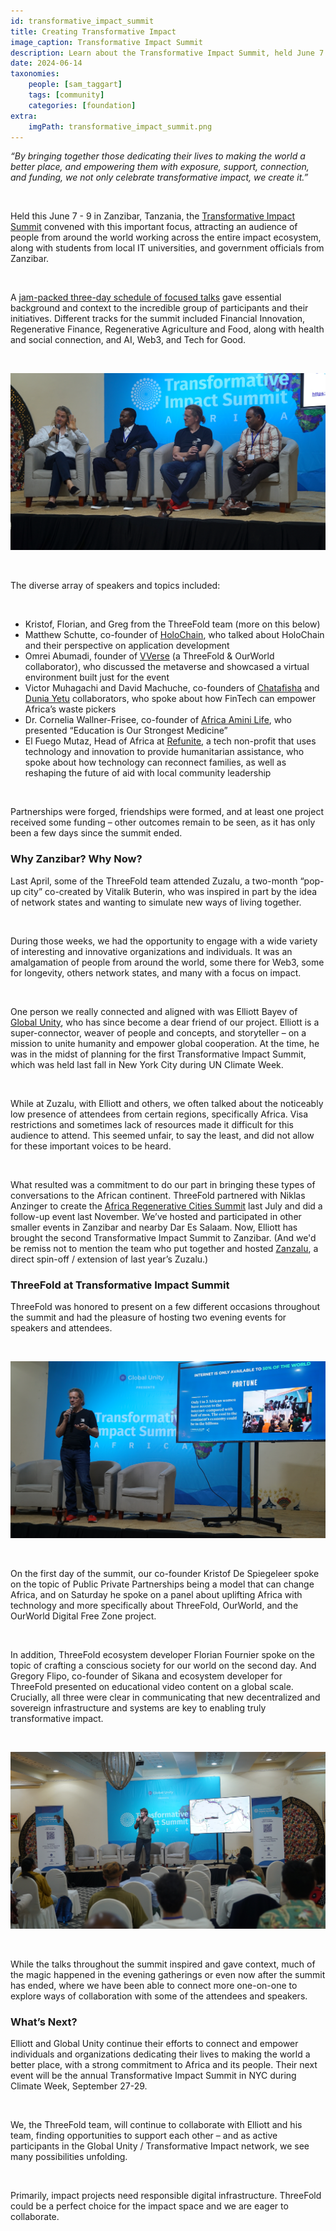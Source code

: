 ```yaml
---
id: transformative_impact_summit
title: Creating Transformative Impact
image_caption: Transformative Impact Summit
description: Learn about the Transformative Impact Summit, held June 7 - 9 in Zanzibar, and how ThreeFold participated.
date: 2024-06-14
taxonomies:
    people: [sam_taggart]
    tags: [community]
    categories: [foundation]
extra:
    imgPath: transformative_impact_summit.png
---
```


*“By bringing together those dedicating their lives to making the world a better place, and empowering them with exposure, support, connection, and funding, we not only celebrate transformative impact, we create it.”*

<br/>

Held this June 7 - 9 in Zanzibar, Tanzania, the [Transformative Impact Summit](https://www.transformativeimpactsummit.com/p/2024) convened with this important focus, attracting an audience of people from around the world working across the entire impact ecosystem, along with students from local IT universities, and government officials from Zanzibar.

<br/>

A [jam-packed three-day schedule of focused talks](https://www.catalist.network/1-column-agenda/tis-africa-24) gave essential background and context to the incredible group of participants and their initiatives. Different tracks for the summit included Financial Innovation, Regenerative Finance, Regenerative Agriculture and Food, along with health and social connection, and AI, Web3, and Tech for Good.

<br/>

![Image](./panel.jpg)

<br/>

The diverse array of speakers and topics included:

<br/>

- Kristof, Florian, and Greg from the ThreeFold team (more on this below)
- Matthew Schutte, co-founder of [HoloChain](https://holochain.org), who talked about HoloChain and their perspective on application development
- Omrei Abumadi, founder of [VVerse](https://www.vverse.co/) (a ThreeFold & OurWorld collaborator), who discussed the metaverse and showcased a virtual environment built just for the event
- Victor Muhagachi and David Machuche, co-founders of [Chatafisha](https://chatafisha.com/) and [Dunia Yetu](https://forum.threefold.io/t/introducing-dunia-yetu/4147) collaborators, who spoke about how FinTech can empower Africa’s waste pickers
- Dr. Cornelia Wallner-Frisee, co-founder of [Africa Amini Life](https://www.africaaminilife.com/en), who presented “Education is Our Strongest Medicine”
- El Fuego Mutaz, Head of Africa at [Refunite](https://refunite.org/), a tech non-profit that uses technology and innovation to provide humanitarian assistance, who spoke about how technology can reconnect families, as well as reshaping the future of aid with local community leadership

<br/>

Partnerships were forged, friendships were formed, and at least one project received some funding – other outcomes remain to be seen, as it has only been a few days since the summit ended.

### **Why Zanzibar? Why Now?**

Last April, some of the ThreeFold team attended Zuzalu, a two-month “pop-up city” co-created by Vitalik Buterin, who was inspired in part by the idea of network states and wanting to simulate new ways of living together.

<br/>

During those weeks, we had the opportunity to engage with a wide variety of interesting and innovative organizations and individuals. It was an amalgamation of people from around the world, some there for Web3, some for longevity, others network states, and many with a focus on impact.

<br/>

One person we really connected and aligned with was Elliott Bayev of [Global Unity](https://www.globalunity.org/), who has since become a dear friend of our project. Elliott is a super-connector, weaver of people and concepts, and storyteller – on a mission to unite humanity and empower global cooperation. At the time, he was in the midst of planning for the first Transformative Impact Summit, which was held last fall in New York City during UN Climate Week.

<br/>

While at Zuzalu, with Elliott and others, we often talked about the noticeably low presence of attendees from certain regions, specifically Africa. Visa restrictions and sometimes lack of resources made it difficult for this audience to attend. This seemed unfair, to say the least, and did not allow for these important voices to be heard.

<br/>

What resulted was a commitment to do our part in bringing these types of conversations to the African continent. ThreeFold partnered with Niklas Anzinger to create the [Africa Regenerative Cities Summit](https://lu.ma/zanzibar_regen) last July and did a follow-up event last November. We’ve hosted and participated in other smaller events in Zanzibar and nearby Dar Es Salaam. Now, Elliott has brought the second Transformative Impact Summit to Zanzibar. (And we'd be remiss not to mention the team who put together and hosted [Zanzalu](https://zanzalu.super.site/), a direct spin-off / extension of last year’s Zuzalu.)

### **ThreeFold at Transformative Impact Summit**

ThreeFold was honored to present on a few different occasions throughout the summit and had the pleasure of hosting two evening events for speakers and attendees.

<br/>

![Image](./kristoftis.jpg)

<br/>

On the first day of the summit, our co-founder Kristof De Spiegeleer spoke on the topic of Public Private Partnerships being a model that can change Africa, and on Saturday he spoke on a panel about uplifting Africa with technology and more specifically about ThreeFold, OurWorld, and the OurWorld Digital Free Zone project.

<br/>

In addition, ThreeFold ecosystem developer Florian Fournier spoke on the topic of crafting a conscious society for our world on the second day. And Gregory Flipo, co-founder of Sikana and ecosystem developer for ThreeFold presented on educational video content on a global scale. Crucially, all three were clear in communicating that new decentralized and sovereign infrastructure and systems are key to enabling truly transformative impact.

<br/>

![Image](./flotis.jpg)

<br/>

While the talks throughout the summit inspired and gave context, much of the magic happened in the evening gatherings or even now after the summit has ended, where we have been able to connect more one-on-one to explore ways of collaboration with some of the attendees and speakers.

### **What’s Next?**

Elliott and Global Unity continue their efforts to connect and empower individuals and organizations dedicating their lives to making the world a better place, with a strong commitment to Africa and its people. Their next event will be the annual Transformative Impact Summit in NYC during Climate Week, September 27-29.

<br/>

We, the ThreeFold team, will continue to collaborate with Elliott and his team, finding opportunities to support each other – and as active participants in the Global Unity / Transformative Impact network, we see many possibilities unfolding.

<br/>

Primarily, impact projects need responsible digital infrastructure. ThreeFold could be a perfect choice for the impact space and we are eager to collaborate.

